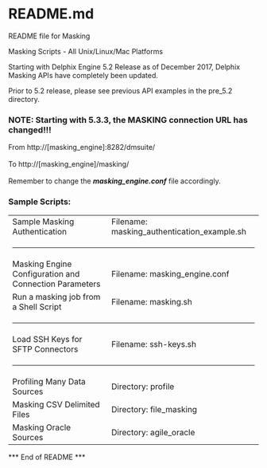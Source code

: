 # README.md

README file for Masking 

Masking Scripts - All Unix/Linux/Mac Platforms

Starting with Delphix Engine 5.2 Release as of December 2017, Delphix Masking APIs have completely been updated.  

Prior to 5.2 release, please see previous API examples in the pre_5.2 directory.

### NOTE: Starting with 5.3.3, the MASKING connection URL has changed!!!

From   http://[masking_engine]:8282/dmsuite/ <br />
<br />
To     http://[masking_engine]/masking/ <br />
<br />
Remember to change the   <b><i>masking_engine.conf</i></b>   file accordingly. <br />

### Sample Scripts:

<table>
  
  <tr><td>Sample Masking Authentication</td><td>Filename: masking_authentication_example.sh</td></tr>
  
  <tr><td colspan=2><hr /></td></tr>
  
  <tr><td>Masking Engine Configuration and Connection Parameters</td><td>Filename: masking_engine.conf</td></tr>
  <tr><td>Run a masking job from a Shell Script</td><td>Filename: masking.sh</td></tr>

  <tr><td colspan=2><hr /></td></tr>
  <tr><td>Load SSH Keys for SFTP Connectors </td><td>Filename: ssh-keys.sh</td></tr>

  <tr><td colspan=2><hr /></td></tr>

  <tr><td>Profiling Many Data Sources</td><td>Directory: profile</td></tr>
  <tr><td>Masking CSV Delimited Files</td><td>Directory: file_masking</td></tr>
  <tr><td>Masking Oracle Sources</td><td>Directory: agile_oracle</td></tr>

</table>
 

*** End of README ***
